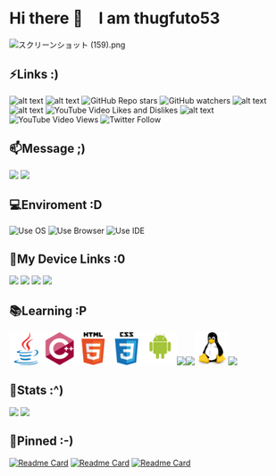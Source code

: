 # Hi there 👋　I am thugfuto53

![スクリーンショット (159).png](https://github.com/thugfuto53/thugfuto53/blob/main/%E3%82%B9%E3%82%AF%E3%83%AA%E3%83%BC%E3%83%B3%E3%82%B7%E3%83%A7%E3%83%83%E3%83%88%20(159).png)

## ⚡Links :)
![alt text](https://img.shields.io/github/followers/thugfuto53?style=social)
![alt text](https://img.shields.io/github/forks/thugfuto53/thugfuto53?style=social)
![GitHub Repo stars](https://img.shields.io/github/stars/thugfuto53/thugfuto53?style=social)
![GitHub watchers](https://img.shields.io/github/watchers/thugfuto53/thugfuto53?style=social)
![alt text](https://img.shields.io/youtube/channel/views/UCaEHt3owLowHIbOisBi2yhQ?style=social)
![alt text](https://img.shields.io/youtube/comments/WV3HNVjGW7I?style=social)
![YouTube Video Likes and Dislikes](https://img.shields.io/youtube/likes/WV3HNVjGW7I?style=social&withDislikes)
![alt text](https://img.shields.io/youtube/channel/subscribers/UCaEHt3owLowHIbOisBi2yhQ?style=social)
![YouTube Video Views](https://img.shields.io/youtube/views/WV3HNVjGW7I?style=social)
![Twitter Follow](https://img.shields.io/twitter/follow/butikoro_atomu?style=social)

## 📫Message ;)
<a href="mailto:gouyosi.661@gmail.com"><img src="https://img.shields.io/badge/-Email-red"></a>
<a href="https://steamcommunity.com/profiles/76561198825513273/"><img src="https://img.shields.io/badge/-Steam-blue"></a>

## 💻Enviroment :D
![Use OS](https://img.shields.io/badge/OS-Windows11%2FLinux-4169e1)
![Use Browser](https://img.shields.io/badge/Browser-Google%20Chrome%20-ff7f50)
![Use IDE](https://img.shields.io/badge/IDE-Visual%20Studio%20Code-48d1cc)

## 🤖My Device Links :0
<a href="https://kakaku.com/item/K0001042156/spec/"><img src="https://img.shields.io/badge/Device-GALLERIA%20ZT-lightgrey"></a>
<a href="https://gaming.logicool.co.jp/ja-jp/products/gaming-mice/g502-hero-gaming-mouse.910-005866.html"><img src="https://img.shields.io/badge/Mouse-G502-5f9ea0"></a>
<a href="https://www2.razer.com/jp-jp/gaming-audio/razer-electra-v2-usb"><img src ="https://img.shields.io/badge/Mouse-Razer%20Electra%20V2%20-3cb371"></a>
<a href="https://gaming.logicool.co.jp/ja-jp/products/gaming-mouse-pads/g440-hard-gaming-mouse-pad.943-000085.html"><img src="https://img.shields.io/badge/MousePad-G440t%20-green"></a>

## 📚Learning :P
<img src="https://raw.githubusercontent.com/devicons/devicon/master/icons/java/java-original.svg" width="60"><img src="https://raw.githubusercontent.com/devicons/devicon/master/icons/cplusplus/cplusplus-original.svg" width="60"><img src="https://raw.githubusercontent.com/devicons/devicon/master/icons/html5/html5-original-wordmark.svg" width="60"><img src="https://raw.githubusercontent.com/devicons/devicon/master/icons/css3/css3-original-wordmark.svg" width="60"><img src="https://raw.githubusercontent.com/devicons/devicon/master/icons/android/android-original-wordmark.svg" width="60"><img src="https://www.vectorlogo.zone/logos/gnu_bash/gnu_bash-icon.svg" width="60"><img src="https://www.vectorlogo.zone/logos/unity3d/unity3d-icon.svg" width="60"><img src="https://raw.githubusercontent.com/devicons/devicon/master/icons/linux/linux-original.svg" width="60"><img src="https://www.vectorlogo.zone/logos/git-scm/git-scm-icon.svg" width="60">

## 💪Stats :^)
<a href="https://github.com/anuraghazra/github-readme-stats"><img src="https://github-readme-stats.vercel.app/api?username=thugfuto53&show_icons=true&theme=dracula"></a>
<a href="https://github.com/anuraghazra/github-readme-stats"><img src="https://github-readme-stats.vercel.app/api/top-langs/?username=thugfuto53"></a>

## 📌Pinned :-)
[![Readme Card](https://github-readme-stats.vercel.app/api/pin/?username=thugfuto53&repo=MaysitSwing01)](https://github.com/thugfuto53/MaysitSwing01)
[![Readme Card](https://github-readme-stats.vercel.app/api/pin/?username=thugfuto53&repo=thugfuto53)](https://github.com/thugfuto53/thugfuto53)
[![Readme Card](https://github-readme-stats.vercel.app/api/pin/?username=thugfuto53&repo=java)](https://github.com/thugfuto53/java)



